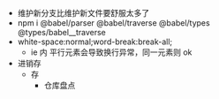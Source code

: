 - 维护新分支比维护新文件要舒服太多了
- npm i @babel/parser @babel/traverse @babel/types @types/babel\_\_traverse
- white-space:normal;word-break:break-all;
  - ie 内 平行元素会导致换行异常，同一元素则 ok
- 进销存
  - 存
    - 仓库盘点
